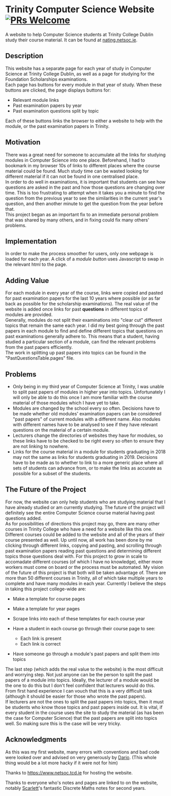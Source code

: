 # Trinity Computer Science Website [![PRs Welcome](https://img.shields.io/badge/PRs-welcome-brightgreen.svg?style=flat-square)](http://makeapullrequest.com)
A website to help Computer Science students at Trinity College Dublin study their course material.  It can be found at <a href="https://nating.netsoc.ie">nating.netsoc.ie<a>. 


## Description
This website has a separate page for each year of study in Computer Science at Trinity College Dublin, as well as a page for studying for the Foundation Scholarships examinations.  
  Each page has buttons for every module in that year of study. When these buttons are clicked, the page displays buttons for:
  
* Relevant module links
* Past examination papers by year
* Past examination questions split by topic

Each of these buttons links the browser to either a website to help with the module, or the past examination papers in Trinity.  


## Motivation
There was a great need for someone to accumulate all the links for studying modules in Computer Science into one place. Beforehand, I had to bookmark in my browser 10s of links to different places where the course material could be found. Much study time can be wasted looking for different material if it can not be found in one centralised place.   
  In order to do well in examinations, it is important that students can see how questions are asked in the past and how those questions are changing over time. This is too frustrating to attempt when it takes you a minute to find the question from the previous year to see the similarities in the current year's question, and then another minute to get the question from the year before that.   
    This project began as an important fix to an immediate personal problem that was shared by many others, and in fixing could fix many others' problems.  
  
  
## Implementation
In order to make the process smoother for users, only one webpage is loaded for each year. A click of a _module button_ uses Javascript to swap in the relevant html to the page.  


## Adding Value
For each module in every year of the course, links were copied and pasted for past examination papers for the last 10 years where possible (or as far back as possible for the scholarship examinations). The real value of the website is added once links for past **questions** in different topics of modules are provided.   
  Generally, modules do not split their examinations into "clear cut" different topics that remain the same each year. I did my best going through the past papers in each module to find and define different topics that questions on past examinations generally adhere to. This means that a student, having studied a particular section of a module, can find the relevant problems from the past papers efficiently.  
  The work in splitting up past papers into topics can be found in the "PastQuestionsTable.pages" file.


## Problems

* Only being in my third year of Computer Science at Trinity, I was unable to split past papers of modules in higher year into topics. Unfortunately I will only be able to do this once I am more familiar with the course material of those modules which I have yet to take.
* Modules are changed by the school every so often. Decisions have to be made whether old modules' examination papers can be considered "past papers" of current modules with a different name. Also modules with different names have to be analysed to see if they have relevant questions on the material of a certain module.
* Lecturers change the directories of websites they have for modules, so these links have to be checked to be right every so often to ensure they are not linking to nowhere.
* Links for the course material in a module for students graduating in 2018 may not the same as links for students graduating in 2019. Decisions have to be made as to whether to link to a more generic place where all sets of students can advance from, or to make the links as accurate as possible for a subset of the students.
    
    
## The Future of the Project
For now, the website can only help students who are studying material that I have already studied or am currently studying. The future of the project will definitely see the entire Computer Science course material having past questions added.   
  As for possibilities of directions this project may go, there are many other courses in Trinity College who have a need for a website like this one. Different courses could be added to the website and all of the years of their course presented as well. Up until now, all work has been done by me clicking through different links, copying and pasting, and scrolling through past examination papers reading past questions and determining different topics those questions deal with. For this project to grow in scale to accomadate different courses (of which I have no knowledge),  either more workers must come on board or the process must be automated. My vision of the future of this project is that both will be taken advantage of. There are more than 50 different courses in Trinity, all of which take multiple years to complete and have many modules in each year. Currently I believe the steps in taking this project college-wide are:
  
* Make a template for course pages
* Make a template for year pages
* Scrape links into each of these templates for each course year

* Have a student in each course go through their course page to see:
  * Each link is present
  * Each link is correct
* Have someone go through a module's past papers and split them into topics

The last step (which adds the real value to the website) is the most difficult and worrying step. Not just anyone can be the person to split the past papers of a module into topics. Ideally, the lecturer of a module would be the one to do this but I don't feel confident that lecturers would do this. From first hand experience I can vouch that this is a very difficult task (although it should be easier for those who wrote the past papers).   
  If lecturers are not the ones to split the past papers into topics, then it must be students who know those topics and past papers inside out. It is vital, if every student in the course uses the site to study the material (as has been the case for Computer Science) that the past papers are split into topics well. So making sure this is the case will be very tricky.  
  

## Acknowledgments
  As this was my first website, many errors with conventions and bad code were looked over and advised on very generously by [Dario](https://github.com/dariota). (This whole thing would be a lot more hacky if it were not for him)  
  
  Thanks to https://www.netsoc.tcd.ie for hosting the website.  
  
  Thanks to everyone who's notes and pages are linked to on the website, notably [Scarlett](https://github.com/scarlehh)'s fantastic Discrete Maths notes for second years.  
  
